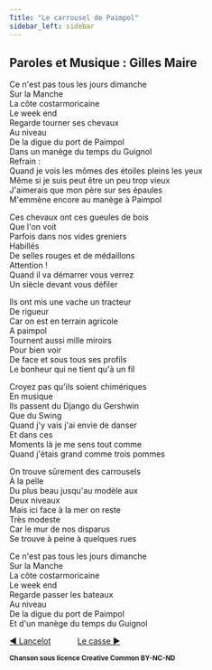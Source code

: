 ```yaml
---
Title: "Le carrousel de Paimpol"
sidebar_left: sidebar
---
```


##  Paroles et Musique : Gilles Maire
Ce n'est pas tous les jours dimanche  
Sur la Manche  
La côte costarmoricaine  
Le week end  
Regarde tourner ses chevaux  
Au niveau  
De la digue du port de Paimpol  
Dans un manège du temps du Guignol  
Refrain :  
Quand je vois les mômes des étoiles pleins les yeux  
Même si je suis peut être un peu trop vieux  
J'aimerais que mon père sur ses épaules  
M'emmène encore au manège à Paimpol  
  
Ces chevaux ont ces gueules de bois  
Que l'on voit  
Parfois dans nos vides greniers  
Habillés  
De selles rouges et de médaillons  
Attention !  
Quand il va démarrer vous verrez  
Un siècle devant vous défiler  
  
Ils ont mis une vache un tracteur  
De rigueur  
Car on est en terrain agricole  
A paimpol  
Tournent aussi mille miroirs  
Pour bien voir  
De face et sous tous ses profils  
Le bonheur qui ne tient qu'à un fil  
  
Croyez pas qu'ils soient chimériques  
En musique  
Ils passent du Django du Gershwin  
Que du Swing  
Quand j'y vais j'ai envie de danser  
Et dans ces  
Moments là je me sens tout comme  
Quand j'étais grand comme trois pommes  
  
On trouve sûrement des carrousels  
À la pelle  
Du plus beau jusqu'au modèle aux  
Deux niveaux  
Mais ici face à la mer on reste  
Très modeste  
Car le mur de nos disparus  
Se trouve à peine à quelques rues  
  
Ce n'est pas tous les jours dimanche  
Sur la Manche  
La côte costarmoricaine  
Le week end  
Regarde passer les bateaux  
Au niveau  
De la digue du port de Paimpol  
Et d'un manège du temps du Guignol  


[ ◀ Lancelot](../lancelot) ​ ​ ​ ​ ​ ​ ​ ​ ​ ​ ​ ​[Le casse ▶](../le_casse)


<b><sub>Chanson sous licence Creative Common BY-NC-ND</sub></b>

